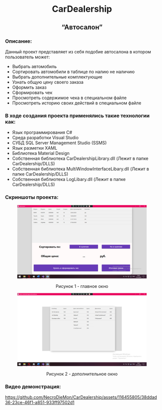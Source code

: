 <h1 style="text-align:center;">CarDealership</h1>
<h2 style="text-align:center;">“Автосалон”</h2>

<h3>Описание:</h3>
<p>
  Данный проект представляет из себя подобие автосалона в котором пользователь может:</p>
<ul>
  <li>Выбрать автомобиль</li>
  <li>Сортировать автомобили в таблице по налию не наличию</li>
  <li>Выбрать дополнительные комплектующие</li>
  <li>Узнать общую цену своего заказа</li>
  <li>Оформить заказ</li>
  <li>Сформировать чек</li>
  <li>Просмотреть содержимое чека в специальном файле</li>
  <li>Просмотреть историю своих действий в специальном файле</li>
</ul>

<h3>В ходе создания проекта применялись такие технологии как:</h3>
<ul>
  <li>Язык программирования C#</li>
  <li>Среда разработки Visual Studio</li>
  <li>СУБД SQL Server Management Studio (SSMS)</li>
  <li>Язык разметки XAML</li>
  <li>Библиотека Material Design</li>
  <li>Собственная библиотека CarDealershipLibrary.dll (Лежит в папке CarDealership/DLLS)</li>
  <li>Собственная библиотека MultiWindowInterfaceLibary.dll (Лежит в папке CarDealership/DLLS)</li>
  <li>Собственная библиотека LogLibary.dll (Лежит в папке CarDealership/DLLS)</li>
</ul>

<h3>Скриншоты проекта:</h3>
<figure>
	<img src = "CarDealership/Images/Window1.png">
	<p align="center">Рисунок 1 - главное окно</p>
</figure>
<figure>
	<img src = "CarDealership/Images/Window2.png">
	<p align="center">Рисунок 2 - дополнительное окно</p>
</figure>

<h3>Видео демонстрация:</h3>

https://github.com/NecroDieMon/CarDealership/assets/116455805/38ddad36-23ce-46f1-a851-933ff97502d1

